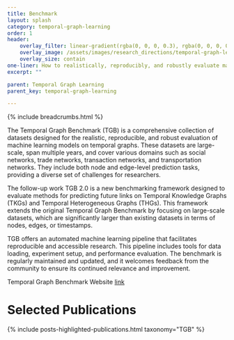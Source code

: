 ```yaml
---
title: Benchmark
layout: splash
category: temporal-graph-learning
order: 1
header:
    overlay_filter: linear-gradient(rgba(0, 0, 0, 0.3), rgba(0, 0, 0, 0.5))
    overlay_image: /assets/images/research_directions/temporal-graph-learning/TGB.jpg
    overlay_size: contain
one-liner: How to realistically, reproducibly, and robustly evaluate machine learning models on temporal graphs?
excerpt: ""

parent: Temporal Graph Learning
parent_key: temporal-graph-learning

---
```


{% include breadcrumbs.html %}


The Temporal Graph Benchmark (TGB) is a comprehensive collection of datasets designed for the realistic, reproducible, and robust evaluation of machine learning models on temporal graphs. These datasets are large-scale, span multiple years, and cover various domains such as social networks, trade networks, transaction networks, and transportation networks. They include both node and edge-level prediction tasks, providing a diverse set of challenges for researchers.

The follow-up work TGB 2.0 is a new benchmarking framework designed to evaluate methods for predicting future links on Temporal Knowledge Graphs (TKGs) and Temporal Heterogeneous Graphs (THGs). This framework extends the original Temporal Graph Benchmark by focusing on large-scale datasets, which are significantly larger than existing datasets in terms of nodes, edges, or timestamps. 

TGB offers an automated machine learning pipeline that facilitates reproducible and accessible research. This pipeline includes tools for data loading, experiment setup, and performance evaluation. The benchmark is regularly maintained and updated, and it welcomes feedback from the community to ensure its continued relevance and improvement.

Temporal Graph Benchmark Website [link](https://tgb.complexdatalab.com/)


# Selected Publications

{% include posts-highlighted-publications.html taxonomy="TGB" %}